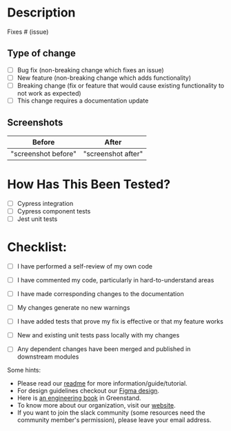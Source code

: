 # Description

[comment]: # 'Please include a summary of the change and which issue is fixed. Please also include relevant motivation and context.'

Fixes # (issue)

## Type of change

[comment]: # 'Please delete options that are not relevant.'

- [ ] Bug fix (non-breaking change which fixes an issue)
- [ ] New feature (non-breaking change which adds functionality)
- [ ] Breaking change (fix or feature that would cause existing functionality to not work as expected)
- [ ] This change requires a documentation update

## Screenshots

[comment]: # 'Please include screenshots of your changes if relevant.'

|       Before        |       After        |
| :-----------------: | :----------------: |
| "screenshot before" | "screenshot after" |

# How Has This Been Tested?

- [ ] Cypress integration
- [ ] Cypress component tests
- [ ] Jest unit tests

# Checklist:

- [ ] I have performed a self-review of my own code
- [ ] I have commented my code, particularly in hard-to-understand areas
- [ ] I have made corresponding changes to the documentation
- [ ] My changes generate no new warnings
- [ ] I have added tests that prove my fix is effective or that my feature works
- [ ] New and existing unit tests pass locally with my changes
- [ ] Any dependent changes have been merged and published in downstream modules



Some hints:

- Please read our [readme](https://github.com/Greenstand/treetracker-wallet-app) for more information/guide/tutorial.
- For design guidelines checkout our [Figma design]().
- Here is [an engineering book](https://greenstand.gitbook.io/engineering/) in Greenstand.
- To know more about our organization, visit our [website](https://greenstand.org).
- If you want to join the slack community (some resources need the community member's permission), please leave your email address.